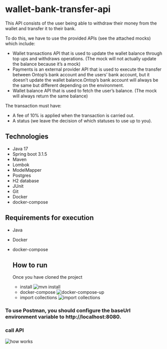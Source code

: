 # wallet-bank-transfer-api

This API consists of the user being able to withdraw their money from the wallet and transfer it to their bank.

To do this, we have to use the provided APIs (see the attached mocks) which include:
- Wallet transactions API that is used to update the wallet balance through top ups and withdraws operations. (The mock will not actually update the balance because it’s a mock)
- Payments is an external provider API that is used to execute the transfer between Ontop’s bank account and the users’ bank account, but it doesn’t update the wallet balance.Ontop’s bank account will always be the same but
different depending on the environment.
- Wallet balance API that is used to fetch the user’s balance. (The mock will always return the same balance)

The transaction must have:
-  A fee of 10% is applied when the transaction is carried out.
-  A status (we leave the decision of which statuses to use up to you).

## Technologies
- Java 17
- Spring boot 3.1.5
- Maven
- Lombok
- ModelMapper
- Postgres
- H2 database
- JUnit
- Git
- Docker
- docker-compose
 
## Requirements for execution
- Java
- Docker
- docker-compose

  ## How to run
  Once you have cloned the project
  
  - install
    ![mvn install](https://github.com/daylanbueno/wallet-bank-transfer-api/assets/17939912/3b69a709-a645-44aa-8505-87aa7796d3d7)
  - docker-compose
    ![docker-compose-up](https://github.com/daylanbueno/wallet-bank-transfer-api/assets/17939912/3cf195f2-b871-45e2-9efb-6413ce049ac2)
  - import collections
    ![import collections](https://github.com/daylanbueno/wallet-bank-transfer-api/assets/17939912/1eca203f-752a-4c58-b796-2b5536c78d1d)

### To use Postman, you should configure the baseUrl environment variable to http://localhost:8080.

### call API
![how works](https://github.com/daylanbueno/wallet-bank-transfer-api/assets/17939912/de36480f-a1b4-4e69-8d02-cdef8b4a96b4)


  
